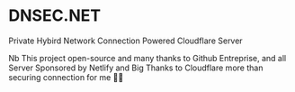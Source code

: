 # DNSEC.NET 
Private Hybird Network Connection Powered Cloudflare Server

Nb
This project open-source and many thanks to Github Entreprise, and all Server
Sponsored by Netlify and Big Thanks to Cloudflare more than securing connection for me 🙏💕
